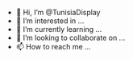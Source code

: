 - 👋 Hi, I’m @TunisiaDisplay
- 👀 I’m interested in ...
- 🌱 I’m currently learning ...
- 💞️ I’m looking to collaborate on ...
- 📫 How to reach me ...

<!---
TunisiaDisplay/TunisiaDisplay is a ✨ special ✨ repository because its `README.md` (this file) appears on your GitHub profile.
You can click the Preview link to take a look at your changes.
--->
